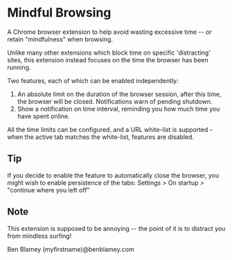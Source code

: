 ﻿Mindful Browsing
================

A Chrome browser extension to help avoid wasting excessive time -- or retain "mindfulness" when browsing.

Unlike many other extensions which block time on specific 'distracting' sites, this extension instead focuses on the time the browser has been running.

Two features, each of which can be enabled independently:

1. An absolute limit on the duration of the browser session, after this time, the browser will be closed. Notifications warn of  pending shutdown.
2. Show a notification on time interval, reminding you how much time you have spent online.

All the time limits can be configured, and a URL white-list is supported - when the active tab matches the white-list, features are disabled.

Tip
---
If you decide to enable the feature to automatically close the browser, you might wish to enable persistence of the tabs:
    Settings > On startup > "continue where you left off"
    
Note
----
This extension is supposed to be annoying -- the point of it is to distract you from mindless surfing!


Ben Blamey
(myfirstname)@benblamey.com